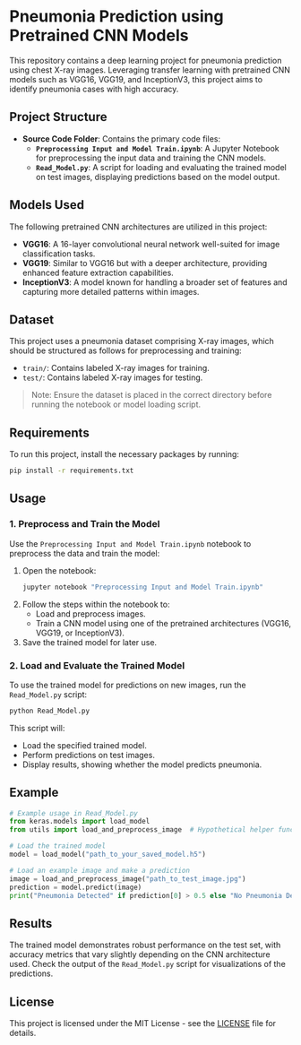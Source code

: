 # Pneumonia Prediction using Pretrained CNN Models

This repository contains a deep learning project for pneumonia prediction using chest X-ray images. Leveraging transfer learning with pretrained CNN models such as VGG16, VGG19, and InceptionV3, this project aims to identify pneumonia cases with high accuracy.

## Project Structure

- **Source Code Folder**: Contains the primary code files:
  - **`Preprocessing Input and Model Train.ipynb`**: A Jupyter Notebook for preprocessing the input data and training the CNN models.
  - **`Read_Model.py`**: A script for loading and evaluating the trained model on test images, displaying predictions based on the model output.

## Models Used

The following pretrained CNN architectures are utilized in this project:

- **VGG16**: A 16-layer convolutional neural network well-suited for image classification tasks.
- **VGG19**: Similar to VGG16 but with a deeper architecture, providing enhanced feature extraction capabilities.
- **InceptionV3**: A model known for handling a broader set of features and capturing more detailed patterns within images.

## Dataset

This project uses a pneumonia dataset comprising X-ray images, which should be structured as follows for preprocessing and training:
- `train/`: Contains labeled X-ray images for training.
- `test/`: Contains labeled X-ray images for testing.

> Note: Ensure the dataset is placed in the correct directory before running the notebook or model loading script.

## Requirements

To run this project, install the necessary packages by running:

```bash
pip install -r requirements.txt
```

## Usage

### 1. Preprocess and Train the Model

Use the `Preprocessing Input and Model Train.ipynb` notebook to preprocess the data and train the model:

1. Open the notebook:
   ```bash
   jupyter notebook "Preprocessing Input and Model Train.ipynb"
   ```
2. Follow the steps within the notebook to:
   - Load and preprocess images.
   - Train a CNN model using one of the pretrained architectures (VGG16, VGG19, or InceptionV3).
3. Save the trained model for later use.

### 2. Load and Evaluate the Trained Model

To use the trained model for predictions on new images, run the `Read_Model.py` script:

```bash
python Read_Model.py
```

This script will:
- Load the specified trained model.
- Perform predictions on test images.
- Display results, showing whether the model predicts pneumonia.

## Example

```python
# Example usage in Read_Model.py
from keras.models import load_model
from utils import load_and_preprocess_image  # Hypothetical helper function

# Load the trained model
model = load_model("path_to_your_saved_model.h5")

# Load an example image and make a prediction
image = load_and_preprocess_image("path_to_test_image.jpg")
prediction = model.predict(image)
print("Pneumonia Detected" if prediction[0] > 0.5 else "No Pneumonia Detected")
```

## Results

The trained model demonstrates robust performance on the test set, with accuracy metrics that vary slightly depending on the CNN architecture used. Check the output of the `Read_Model.py` script for visualizations of the predictions.

## License

This project is licensed under the MIT License - see the [LICENSE](LICENSE) file for details.
